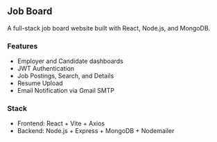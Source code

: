 ## Job Board

A full-stack job board website built with React, Node.js, and MongoDB.

### Features

- Employer and Candidate dashboards
- JWT Authentication
- Job Postings, Search, and Details
- Resume Upload
- Email Notification via Gmail SMTP

### Stack

- Frontend: React + Vite + Axios
- Backend: Node.js + Express + MongoDB + Nodemailer